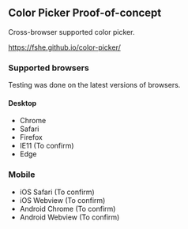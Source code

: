 ## Color Picker Proof-of-concept

Cross-browser supported color picker.

https://fshe.github.io/color-picker/

### Supported browsers

Testing was done on the latest versions of browsers.

#### Desktop
* Chrome
* Safari
* Firefox
* IE11 (To confirm)
* Edge

### Mobile
* iOS Safari (To confirm)
* iOS Webview (To confirm)
* Android Chrome (To confirm)
* Android Webview (To confirm)
